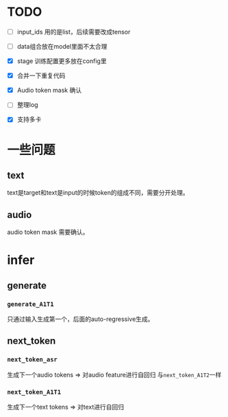 

# TODO
- [ ] input_ids 用的是list，后续需要改成tensor
- [ ] data组合放在model里面不太合理
- [x] stage 训练配置更多放在config里
- [x] 合并一下重复代码
- [x] Audio token mask 确认
- [ ] 整理log
- [x] 支持多卡



# 一些问题

## text

text是target和text是input的时候token的组成不同，需要分开处理。

## audio

audio token mask 需要确认。


# infer

## generate
### `generate_A1T1`

只通过输入生成第一个，后面的auto-regressive生成。


## next_token

### `next_token_asr`

生成下一个audio tokens
=> 对audio feature进行自回归
与`next_token_A1T2`一样

### `next_token_A1T1`

生成下一个text tokens
=> 对text进行自回归


### 

